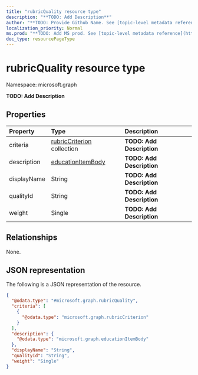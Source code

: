 ```yaml
---
title: "rubricQuality resource type"
description: "**TODO: Add Description**"
author: "**TODO: Provide Github Name. See [topic-level metadata reference](https://msgo.azurewebsites.net/add/document/guidelines/metadata.html#topic-level-metadata)**"
localization_priority: Normal
ms.prod: "**TODO: Add MS prod. See [topic-level metadata reference](https://msgo.azurewebsites.net/add/document/guidelines/metadata.html#topic-level-metadata)**"
doc_type: resourcePageType
---
```


# rubricQuality resource type

Namespace: microsoft.graph



**TODO: Add Description**

## Properties
|Property|Type|Description|
|:---|:---|:---|
|criteria|[rubricCriterion](../resources/rubriccriterion.md) collection|**TODO: Add Description**|
|description|[educationItemBody](../resources/educationitembody.md)|**TODO: Add Description**|
|displayName|String|**TODO: Add Description**|
|qualityId|String|**TODO: Add Description**|
|weight|Single|**TODO: Add Description**|

## Relationships
None.

## JSON representation
The following is a JSON representation of the resource.
<!-- {
  "blockType": "resource",
  "@odata.type": "microsoft.graph.rubricQuality"
}
-->
``` json
{
  "@odata.type": "#microsoft.graph.rubricQuality",
  "criteria": [
    {
      "@odata.type": "microsoft.graph.rubricCriterion"
    }
  ],
  "description": {
    "@odata.type": "microsoft.graph.educationItemBody"
  },
  "displayName": "String",
  "qualityId": "String",
  "weight": "Single"
}
```

